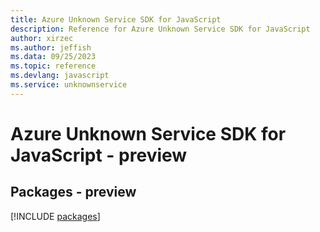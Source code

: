 ```yaml
---
title: Azure Unknown Service SDK for JavaScript
description: Reference for Azure Unknown Service SDK for JavaScript
author: xirzec
ms.author: jeffish
ms.data: 09/25/2023
ms.topic: reference
ms.devlang: javascript
ms.service: unknownservice
---
```

# Azure Unknown Service SDK for JavaScript - preview
## Packages - preview
[!INCLUDE [packages](unknown-service-index.md)]